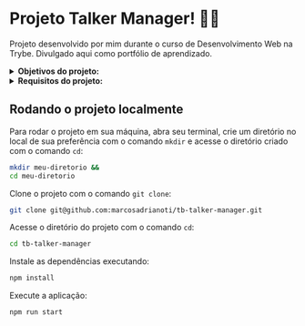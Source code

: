 # Projeto Talker Manager! :man_teacher:
Projeto desenvolvido por mim durante o curso de Desenvolvimento Web na Trybe. Divulgado aqui como portfólio de aprendizado.

<details>
<summary><strong>Objetivos do projeto:</strong></summary>

  * Construir uma aplicação de cadastro de talkers (palestrantes) em que será possível cadastrar, visualizar, pesquisar, editar e excluir informações.
  * Verificar se eu era capaz de:
    * Desenvolver uma API de um CRUD (Create, Read, Update e Delete) de palestrantes (talkers).
    * Desenvolver alguns endpoints que irão ler e escrever em um arquivo utilizando o módulo fs.
</details>
<details>
<summary><strong> Requisitos do projeto:</strong></summary>

  * Criar o endpoint GET /talker.
  * Criar o endpoint GET /talker/:id.
  * Criar o endpoint POST /login.
  * Adicionar as validações para o endpoint /login.
  * Criar o endpoint POST /talker.
  * Criar o endpoint PUT /talker/:id.
  * Criar o endpoint DELETE /talker/:id.
  * Criar o endpoint GET `/talker/search` e o parâmetro de consulta `q=searchTerm`.
  * Requisitos Bônus:
    * Criar no endpoint GET `/talker/search` o parâmetro de consulta `rate=rateNumber`.
    * Criar no endpoint GET `/talker/search` o parâmetro de consulta `date=watchedDate`.
    * Criar o endpoint PATCH `/talker/rate/:id`.
    * Criar o endpoint GET `/talker/db`.
</details>
  
## Rodando o projeto localmente

Para rodar o projeto em sua máquina, abra seu terminal, crie um diretório no local de sua preferência com o comando `mkdir` e acesse o diretório criado com o comando `cd`:

```bash
mkdir meu-diretorio &&
cd meu-diretorio
```

Clone o projeto com o comando `git clone`:

```bash
git clone git@github.com:marcosadrianoti/tb-talker-manager.git
```

Acesse o diretório do projeto com o comando `cd`:

```bash
cd tb-talker-manager
```

Instale as dependências executando:

```bash
npm install
```

Execute a aplicação:

```bash
npm run start
```
